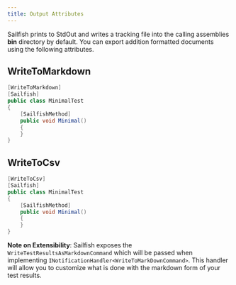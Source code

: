 ```yaml
---
title: Output Attributes
---
```

Sailfish prints to StdOut and writes a tracking file into the calling assemblies **bin** directory by default. You can export addition formatted documents using the following attributes.


## WriteToMarkdown

```csharp
[WriteToMarkdown]
[Sailfish]
public class MinimalTest
{
    [SailfishMethod]
    public void Minimal()
    {
    }
}
```

## WriteToCsv

```csharp
[WriteToCsv]
[Sailfish]
public class MinimalTest
{
    [SailfishMethod]
    public void Minimal()
    {
    }
}
```

**Note on Extensibility**:
Sailfish exposes the `WriteTestResultsAsMarkdownCommand` which will be passed when implementing `INotificationHandler<WriteToMarkDownCommand>`. This handler will allow you to customize what is done with the markdown form of your test results.